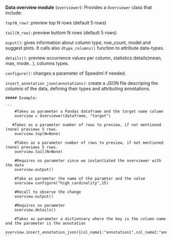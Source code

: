 **Data overview module** (`overviewer`): Provides a `Overviewer` class  that include:

`top(N_row)`: preview top N rows (default 5 rows)

`tail(N_row)`: preview buttom N rows (default 5 rows)

`ouput()`: gives information about column type, row_count, model and suggest plots. 
It calls also `dtype_columns()` function to attribute data-types.  

`details()`: preview occurrence values per column, statistics details(mean, max, mode.. ), columns types.

`configure()`: changes a parameter of Speedml if needed.

`insert_annotation_json(annotations)`: create a JSON file descriping the columns of the data, defining their types and attributing annotations. 

    ##### Example:

    ```
        #Takes as parameter a Pandas dataframe and the target name column
        overview = Overviewer(dataframe, "target")
       
       #Takes as a parameter number of rows to preview, if not mentioned (none) previews 5 rows.
        overview.top(N=None)

        #Takes as a parameter number of rows to preview, if not mentioned (none) previews 5 rows.
        overview.tail(N=None)

        #Requires no parameter since we instantiated the overviewer with the data
        overview.output()

        #Take as parameter the name of the paramter and the value
        overview.configure("high_cardinality",15)

        #Recall to observe the change
        overview.output()

        #Requires no parameter
        overview.details()
        
        #Takes as parameter a dictionnary where the key is the column name and the parameter is the annotation
        overview.insert_annotation_json({col_name1:"annotation1",col_name2:"annotation2"})
    ```

<br>

<br>

